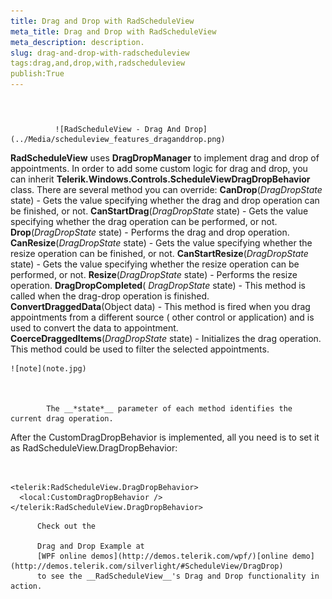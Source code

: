 ```yaml
---
title: Drag and Drop with RadScheduleView
meta_title: Drag and Drop with RadScheduleView
meta_description: description.
slug: drag-and-drop-with-radscheduleview
tags:drag,and,drop,with,radscheduleview
publish:True
---
```



# 


                 
              ![RadScheduleView - Drag And Drop](../Media/scheduleview_features_draganddrop.png)

__RadScheduleView__ uses __DragDropManager__ to implement drag and drop of appointments. In order to add some custom logic for drag and drop, you can inherit __Telerik.Windows.Controls.ScheduleViewDragDropBehavior__ class. There are several method you can override:
        __CanDrop__(*DragDropState* state) - Gets the value specifying whether the drag and drop operation can be finished, or not.
          __CanStartDrag__(*DragDropState* state) - Gets the value specifying whether the drag operation can be performed, or not.
          __Drop__(*DragDropState* state) - Performs the drag and drop operation.
          __CanResize__(*DragDropState* state) - Gets the value specifying whether the resize operation can be finished, or not.
          __CanStartResize__(*DragDropState* state) - Gets the value specifying whether the resize operation can be performed, or not.
          __Resize__(*DragDropState* state) - Performs the resize operation.
          __DragDropCompleted__( *DragDropState* state) -  This method is called when the drag-drop operation is finished.
          __ConvertDraggedData__(Object data) - This method is fired when you drag appointments from a different source ( other control or application) and is used to convert the data to appointment.
          __CoerceDraggedItems__(*DragDropState* state) - Initializes the drag operation. This method could be used to filter the selected appointments.
          


    ![note](note.jpg)
    	


            The __*state*__ parameter of each method identifies the current drag operation.
          

After the CustomDragDropBehavior is implemented, all you need is to set it as RadScheduleView.DragDropBehavior:



```XAML


<telerik:RadScheduleView.DragDropBehavior>
  <local:CustomDragDropBehavior />
</telerik:RadScheduleView.DragDropBehavior>

```




          Check out the 
          
          Drag and Drop Example at 
          [WPF online demos](http://demos.telerik.com/wpf/)[online demo](http://demos.telerik.com/silverlight/#ScheduleView/DragDrop)
          to see the __RadScheduleView__'s Drag and Drop functionality in action.
        
